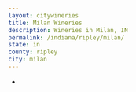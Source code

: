 ```yaml
---
layout: citywineries
title: Milan Wineries
description: Wineries in Milan, IN
permalink: /indiana/ripley/milan/
state: in
county: ripley
city: milan
---
```

-
